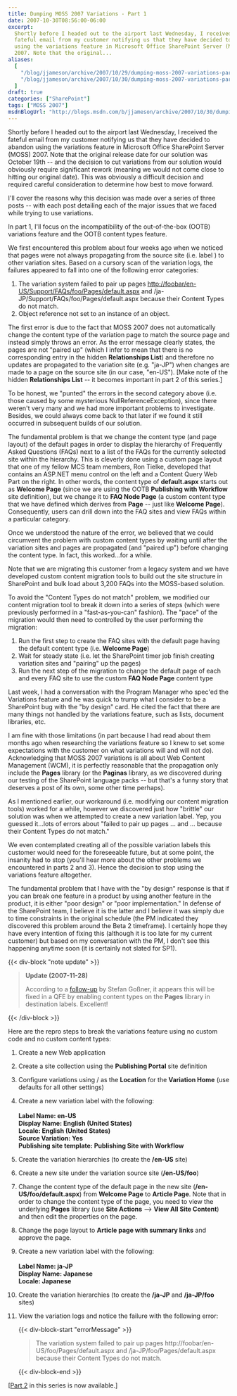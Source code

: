 ```yaml
---
title: Dumping MOSS 2007 Variations - Part 1
date: 2007-10-30T08:56:00-06:00
excerpt:
  Shortly before I headed out to the airport last Wednesday, I received the
  fateful email from my customer notifying us that they have decided to abandon
  using the variations feature in Microsoft Office SharePoint Server (MOSS)
  2007. Note that the original...
aliases:
  [
    "/blog/jjameson/archive/2007/10/29/dumping-moss-2007-variations-part-1.aspx",
    "/blog/jjameson/archive/2007/10/30/dumping-moss-2007-variations-part-1.aspx",
  ]
draft: true
categories: ["SharePoint"]
tags: ["MOSS 2007"]
msdnBlogUrl: "http://blogs.msdn.com/b/jjameson/archive/2007/10/30/dumping-moss-2007-variations-part-1.aspx"
---
```


Shortly before I headed out to the airport last Wednesday, I received the
fateful email from my customer notifying us that they have decided to abandon
using the variations feature in Microsoft Office SharePoint Server (MOSS) 2007.
Note that the original release date for our solution was October 19th -- and the
decision to cut variations from our solution would obviously require significant
rework (meaning we would not come close to hitting our original date). This was
obviously a difficult decision and required careful consideration to determine
how best to move forward.

I'll cover the reasons why this decision was made over a series of three posts
-- with each post detailing each of the major issues that we faced while trying
to use variations.

In part 1, I'll focus on the incompatibility of the out-of-the-box (OOTB)
variations feature and the OOTB content types feature.

We first encountered this problem about four weeks ago when we noticed that
pages were not always propagating from the source site (i.e. label ) to other
variation sites. Based on a cursory scan of the variation logs, the failures
appeared to fall into one of the following error categories:

1. The variation system failed to pair up pages
   [http://foobar/en-US/Support/FAQs/foo/Pages/default.aspx](http://foobar/en-US/Support/FAQs/foo/bar/Pages/default.aspx)
   and /ja-JP/Support/FAQs/foo/Pages/default.aspx because their Content Types do
   not match.
1. Object reference not set to an instance of an object.

The first error is due to the fact that MOSS 2007 does not automatically change
the content type of the variation page to match the source page and instead
simply throws an error. As the error message clearly states, the pages are not
"paired up" (which I infer to mean that there is no corresponding entry in the
hidden **Relationships List**) and therefore no updates are propagated to the
variation site (e.g. "ja-JP") when changes are made to a page on the source site
(in our case, "en-US"). [Make note of the hidden **Relationships List** -- it
becomes important in part 2 of this series.]

To be honest, we "punted" the errors in the second category above (i.e. those
caused by some mysterious NullReferenceException), since there weren't very many
and we had more important problems to investigate. Besides, we could always come
back to that later if we found it still occurred in subsequent builds of our
solution.

The fundamental problem is that we change the content type (and page layout) of
the default pages in order to display the hierarchy of Frequently Asked
Questions (FAQs) next to a list of the FAQs for the currently selected site
within the hierarchy. This is cleverly done using a custom page layout that one
of my fellow MCS team members, Ron Tielke, developed that contains an ASP.NET
menu control on the left and a Content Query Web Part on the right. In other
words, the content type of **default.aspx** starts out as **Welcome Page**
(since we are using the OOTB **Publishing with Workflow** site definition), but
we change it to **FAQ Node Page** (a custom content type that we have defined
which derives from **Page** -- just like **Welcome Page**). Consequently, users
can drill down into the FAQ sites and view FAQs within a particular category.

Once we understood the nature of the error, we believed that we could circumvent
the problem with custom content types by waiting until after the variation sites
and pages are propagated (and "paired up") before changing the content type. In
fact, this worked...for a while.

Note that we are migrating this customer from a legacy system and we have
developed custom content migration tools to build out the site structure in
SharePoint and bulk load about 3,200 FAQs into the MOSS-based solution.

To avoid the "Content Types do not match" problem, we modified our content
migration tool to break it down into a series of steps (which were previously
performed in a "fast-as-you-can" fashion). The "pace" of the migration would
then need to controlled by the user performing the migration:

1. Run the first step to create the FAQ sites with the default page having the
   default content type (i.e. **Welcome Page**)
1. Wait for steady state (i.e. let the SharePoint timer job finish creating
   variation sites and "pairing" up the pages)
1. Run the next step of the migration to change the default page of each and
   every FAQ site to use the custom **FAQ Node Page** content type

Last week, I had a conversation with the Program Manager who spec'ed the
Variations feature and he was quick to trump what I consider to be a SharePoint
bug with the "by design" card. He cited the fact that there are many things not
handled by the variations feature, such as lists, document libraries, etc.

I am fine with those limitations (in part because I had read about them months
ago when researching the variations feature so I knew to set some expectations
with the customer on what variations will and will not do). Acknowledging that
MOSS 2007 variations is all about Web Content Management (WCM), it is perfectly
reasonable that the propagation only include the **Pages** library (or the
**Paginas** library, as we discovered during our testing of the SharePoint
language packs -- but that's a funny story that deserves a post of its own, some
other time perhaps).

As I mentioned earlier, our workaround (i.e. modifying our content migration
tools) worked for a while, however we discovered just how "brittle" our solution
was when we attempted to create a new variation label. Yep, you guessed
it...lots of errors about "failed to pair up pages ... and ... because their
Content Types do not match."

We even contemplated creating all of the possible variation labels this customer
would need for the foreseeable future, but at some point, the insanity had to
stop (you'll hear more about the other problems we encountered in parts 2 and
3). Hence the decision to stop using the variations feature altogether.

The fundamental problem that I have with the "by design" response is that if you
can break one feature in a product by using another feature in the product, it
is either "poor design" or "poor implementation." In defense of the SharePoint
team, I believe it is the latter and I believe it was simply due to time
constraints in the original schedule (the PM indicated they discovered this
problem around the Beta 2 timeframe). I certainly hope they have every intention
of fixing this (although it is too late for my current customer) but based on my
conversation with the PM, I don't see this happening anytime soon (it is
certainly not slated for SP1).

{{< div-block "note update" >}}

> **Update (2007-11-28)**
>
> According to a
> [follow-up](http://blogs.technet.com/stefan_gossner/archive/2007/11/15/some-comments-on-common-variation-problems.aspx)
> by Stefan Goßner, it appears this will be fixed in a QFE by enabling content
> types on the **Pages** library in destination labels. Excellent!

{{< /div-block >}}

Here are the repro steps to break the variations feature using no custom code
and no custom content types:

1. Create a new Web application
1. Create a site collection using the **Publishing Portal** site definition
1. Configure variations using / as the **Location** for the **Variation Home**
   (use defaults for all other settings)
1. Create a new variation label with the following:\
   \
   **Label Name: en-US\
   Display Name: English (United States)\
   Locale: English (United States)\
   Source Variation: Yes\
   Publishing site template: Publishing Site with Workflow**
1. Create the variation hierarchies (to create the **/en-US** site)
1. Create a new site under the variation source site (**/en-US/foo**)
1. Change the content type of the default page in the new site
   (**/en-US/foo/default.aspx**) from **Welcome Page** to **Article Page**. Note
   that in order to change the content type of the page, you need to view the
   underlying **Pages** library (use **Site Actions** --&gt; **View All Site
   Content**) and then edit the properties on the page.
1. Change the page layout to **Article page with summary links** and approve the
   page.
1. Create a new variation label with the following:\
   \
   **Label Name: ja-JP\
   Display Name: Japanese\
   Locale: Japanese**
1. Create the variation hierarchies (to create the **/ja-JP** and **/ja-JP/foo**
   sites)
1. View the variation logs and notice the failure with the following error:

   {{< div-block-start "errorMessage" >}}

   > The variation system failed to pair up pages
   > http://foobar/en-US/foo/Pages/default.aspx and
   > /ja-JP/foo/Pages/default.aspx because their Content Types do not match.

   {{< div-block-end >}}

[[Part 2](/blog/jjameson/2007/10/31/dumping-moss-2007-variations-part-2) in this
series is now available.]
